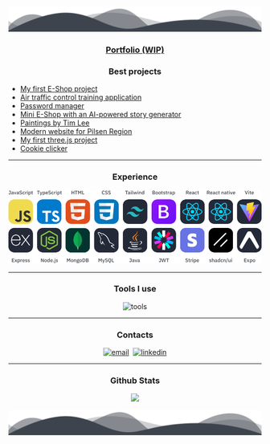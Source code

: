 <img width="100%" height="50" src="https://raw.githubusercontent.com/ondrejfilip1/ondrejfilip1/c8b6c8ea640654056c78e7e0bc150d0134f36381/waves_bottom.svg" />

<h3 align="center"><a href="https://github.com/ondrejfilip1/portfolio">Portfolio (WIP)</a></h3>

<h3 align="center">Best projects</h3>

<ul>
<li><a href="https://github.com/ondrejfilip1/rocnikova-prace-e-shop">My first E-Shop project</a></li>
<li><a href="https://github.com/ondrejfilip1/otazky-rlp">Air traffic control training application</a></li>
<li><a href="https://github.com/ondrejfilip1/password-manager">Password manager</a></li>
<li><a href="https://github.com/ondrejfilip1/skupinovy-projekt-2025">Mini E-Shop with an AI-powered story generator</a></li>
<li><a href="https://www.paintingsbytimlee.co.uk">Paintings by Tim Lee</a></li>
<li><a href="https://www.github.com/ondrejfilip1/obec-stranka">Modern website for Pilsen Region</a></li>
<li><a href="https://ondrejfilip1.github.io/orbita-website">My first three.js project</a></li>
  <!--
<li><a href="https://ondrejfilip1.github.io/Moderni-stanka-SPSMB">School modern website project</a></li>
  !-->
<li><a href="https://ondrejfilip1.github.io/clicker/">Cookie clicker</a></li>
</ul>

---
<h3 align="center">Experience</h3>
<div align="center">
  
 <img alt="skills" src="https://raw.githubusercontent.com/ondrejfilip1/ondrejfilip1/579904e6112535226394eba12c36690570190149/experience.svg"/>

</div>

---
<h3 align="center">Tools I use</h3>
<div align="center">
  
 <img alt="tools" src="https://skillicons.dev/icons?i=vscode,github,git,postman,idea,figma,windows,linux,arch"/>

</div>

---
<h3 align="center">Contacts</h3>

<div align="center">
  
  <a href="mailto:ondrejfilipstranky@gmail.com"><img alt="email" src="https://skillicons.dev/icons?i=gmail"/></a>&nbsp;
  <a href="https://www.linkedin.com/in/ond%C5%99ej-filip-26518534b/"><img alt="linkedin" src="https://skillicons.dev/icons?i=linkedin"/></a>

</div>

---
<h3 align="center">Github Stats</h3>

<div align="center">

 <img src="https://gh-readme-profile.vercel.app/api?username=ondrejfilip1&hide=stars,prs,prs_merged,issues&hide_stroke=true&hide_border=true&bg_color=3d444d&title_color=ffffff&text_color=e4e2e2&icon_color=a2baf2&username_color=e4e2e2" /><br />

</div>

<img width="100%" height="50" src="https://raw.githubusercontent.com/ondrejfilip1/ondrejfilip1/d1fe914d9701736468ff278b1cdec40e3ad47d47/waves_bottom.svg" />
